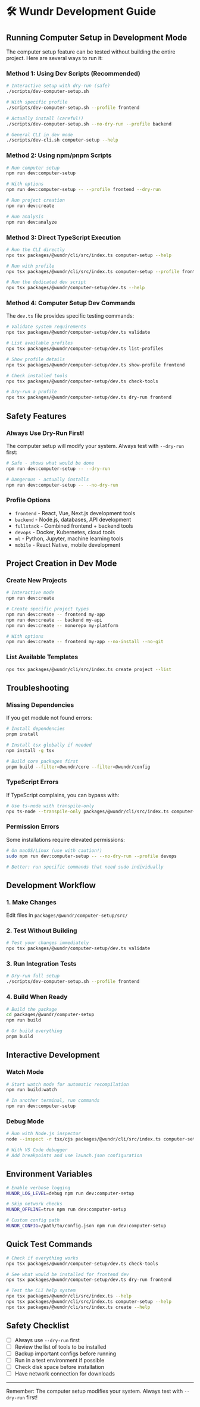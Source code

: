 # 🛠️ Wundr Development Guide

## Running Computer Setup in Development Mode

The computer setup feature can be tested without building the entire project. Here are several ways to run it:

### Method 1: Using Dev Scripts (Recommended)

```bash
# Interactive setup with dry-run (safe)
./scripts/dev-computer-setup.sh

# With specific profile
./scripts/dev-computer-setup.sh --profile frontend

# Actually install (careful!)
./scripts/dev-computer-setup.sh --no-dry-run --profile backend

# General CLI in dev mode
./scripts/dev-cli.sh computer-setup --help
```

### Method 2: Using npm/pnpm Scripts

```bash
# Run computer setup
npm run dev:computer-setup

# With options
npm run dev:computer-setup -- --profile frontend --dry-run

# Run project creation
npm run dev:create

# Run analysis
npm run dev:analyze
```

### Method 3: Direct TypeScript Execution

```bash
# Run the CLI directly
npx tsx packages/@wundr/cli/src/index.ts computer-setup --help

# Run with profile
npx tsx packages/@wundr/cli/src/index.ts computer-setup --profile frontend --dry-run

# Run the dedicated dev script
npx tsx packages/@wundr/computer-setup/dev.ts --help
```

### Method 4: Computer Setup Dev Commands

The `dev.ts` file provides specific testing commands:

```bash
# Validate system requirements
npx tsx packages/@wundr/computer-setup/dev.ts validate

# List available profiles
npx tsx packages/@wundr/computer-setup/dev.ts list-profiles

# Show profile details
npx tsx packages/@wundr/computer-setup/dev.ts show-profile frontend

# Check installed tools
npx tsx packages/@wundr/computer-setup/dev.ts check-tools

# Dry-run a profile
npx tsx packages/@wundr/computer-setup/dev.ts dry-run frontend
```

## Safety Features

### Always Use Dry-Run First!

The computer setup will modify your system. Always test with `--dry-run` first:

```bash
# Safe - shows what would be done
npm run dev:computer-setup -- --dry-run

# Dangerous - actually installs
npm run dev:computer-setup -- --no-dry-run
```

### Profile Options

- `frontend` - React, Vue, Next.js development tools
- `backend` - Node.js, databases, API development
- `fullstack` - Combined frontend + backend tools
- `devops` - Docker, Kubernetes, cloud tools
- `ml` - Python, Jupyter, machine learning tools
- `mobile` - React Native, mobile development

## Project Creation in Dev Mode

### Create New Projects

```bash
# Interactive mode
npm run dev:create

# Create specific project types
npm run dev:create -- frontend my-app
npm run dev:create -- backend my-api
npm run dev:create -- monorepo my-platform

# With options
npm run dev:create -- frontend my-app --no-install --no-git
```

### List Available Templates

```bash
npx tsx packages/@wundr/cli/src/index.ts create project --list
```

## Troubleshooting

### Missing Dependencies

If you get module not found errors:

```bash
# Install dependencies
pnpm install

# Install tsx globally if needed
npm install -g tsx

# Build core packages first
pnpm build --filter=@wundr/core --filter=@wundr/config
```

### TypeScript Errors

If TypeScript complains, you can bypass with:

```bash
# Use ts-node with transpile-only
npx ts-node --transpile-only packages/@wundr/cli/src/index.ts computer-setup
```

### Permission Errors

Some installations require elevated permissions:

```bash
# On macOS/Linux (use with caution!)
sudo npm run dev:computer-setup -- --no-dry-run --profile devops

# Better: run specific commands that need sudo individually
```

## Development Workflow

### 1. Make Changes

Edit files in `packages/@wundr/computer-setup/src/`

### 2. Test Without Building

```bash
# Test your changes immediately
npx tsx packages/@wundr/computer-setup/dev.ts validate
```

### 3. Run Integration Tests

```bash
# Dry-run full setup
./scripts/dev-computer-setup.sh --profile frontend
```

### 4. Build When Ready

```bash
# Build the package
cd packages/@wundr/computer-setup
npm run build

# Or build everything
pnpm build
```

## Interactive Development

### Watch Mode

```bash
# Start watch mode for automatic recompilation
npm run build:watch

# In another terminal, run commands
npm run dev:computer-setup
```

### Debug Mode

```bash
# Run with Node.js inspector
node --inspect -r tsx/cjs packages/@wundr/cli/src/index.ts computer-setup

# With VS Code debugger
# Add breakpoints and use launch.json configuration
```

## Environment Variables

```bash
# Enable verbose logging
WUNDR_LOG_LEVEL=debug npm run dev:computer-setup

# Skip network checks
WUNDR_OFFLINE=true npm run dev:computer-setup

# Custom config path
WUNDR_CONFIG=/path/to/config.json npm run dev:computer-setup
```

## Quick Test Commands

```bash
# Check if everything works
npx tsx packages/@wundr/computer-setup/dev.ts check-tools

# See what would be installed for frontend dev
npx tsx packages/@wundr/computer-setup/dev.ts dry-run frontend

# Test the CLI help system
npx tsx packages/@wundr/cli/src/index.ts --help
npx tsx packages/@wundr/cli/src/index.ts computer-setup --help
npx tsx packages/@wundr/cli/src/index.ts create --help
```

## Safety Checklist

- [ ] Always use `--dry-run` first
- [ ] Review the list of tools to be installed
- [ ] Backup important configs before running
- [ ] Run in a test environment if possible
- [ ] Check disk space before installation
- [ ] Have network connection for downloads

---

Remember: The computer setup modifies your system. Always test with `--dry-run` first!